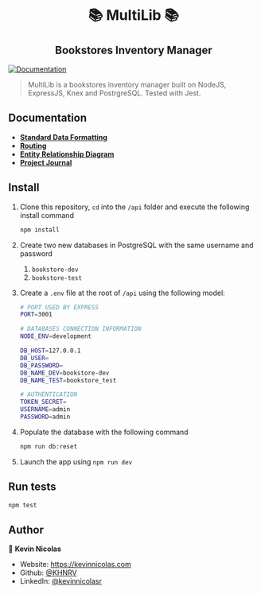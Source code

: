 <h1 align="center">📚 MultiLib 📚</h1>
<h2 align="center"> Bookstores Inventory Manager</h2>
<p>
  <a href="./docs" target="_blank">
    <img alt="Documentation" src="https://img.shields.io/badge/documentation-yes-brightgreen.svg" />
  </a>
</p>


> MultiLib is a bookstores inventory manager built on NodeJS, ExpressJS, Knex and PostrgreSQL. Tested with Jest.

## Documentation

- **[Standard Data Formatting](./docs/DATA_STANDARD.md)**
- **[Routing](./docs/ROUTES.md)**
- **[Entity Relationship Diagram](./docs/ERD.pdf)**
- **[Project Journal](./docs/JOURNAL.md)**

## Install

1. Clone this repository, `cd` into the `/api` folder and execute the following install command

   ```sh
   npm install
   ```

2. Create two new databases in PostgreSQL with the same username and password

   1. `bookstore-dev`
   2. `bookstore-test`
2. Create a `.env` file at the root of `/api` using the following model:

   ```sh
   # PORT USED BY EXPRESS
   PORT=3001
   
   # DATABASES CONNECTION INFORMATION
   NODE_ENV=development
   
   DB_HOST=127.0.0.1
   DB_USER=
   DB_PASSWORD=
   DB_NAME_DEV=bookstore-dev
   DB_NAME_TEST=bookstore_test
   
   # AUTHENTICATION
   TOKEN_SECRET=
   USERNAME=admin
   PASSWORD=admin
   ```

3. Populate the database with the following command

   ```sh
   npm run db:reset
   ```

4. Launch the app using `npm run dev`

## Run tests

```sh
npm test
```

## Author

👤 **Kevin Nicolas**

* Website: https://kevinnicolas.com
* Github: [@KHNRV](https://github.com/KHNRV)
* LinkedIn: [@kevinnicolasr](https://linkedin.com/in/kevinnicolasr)
